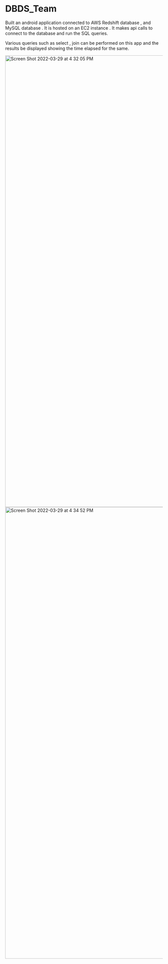 # DBDS_Team

Built an android application connected to AWS Redshift database , and MySQL database . It is hosted on an EC2 instance . It makes api calls to connect to the database and run the SQL queries.

Various queries such as select , join can be performed on this app and the results be displayed showing the time elapsed for the same.

<img width="1440" alt="Screen Shot 2022-03-29 at 4 32 05 PM" src="https://user-images.githubusercontent.com/47111448/160702450-6e9c3cc0-020e-46f7-a3e3-58c0d9247fb1.png">
<img width="1440" alt="Screen Shot 2022-03-29 at 4 34 52 PM" src="https://user-images.githubusercontent.com/47111448/160702452-ec6f4fe9-d416-4b74-a9f4-71a597aa2e98.png">
